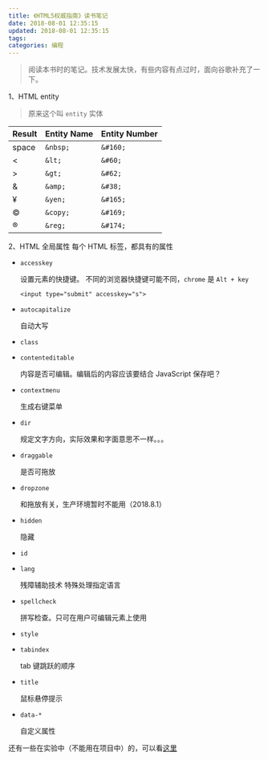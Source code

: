 ```yaml
---
title: 《HTML5权威指南》读书笔记
date: 2018-08-01 12:35:15
updated: 2018-08-01 12:35:15
tags:
categories: 编程
---
```


> 阅读本书时的笔记。技术发展太快，有些内容有点过时，面向谷歌补充了一下。

1、HTML entity 

> 原来这个叫 `entity` 实体

|Result|Entity Name|Entity Number
|------|------------|------------|
|space|`&nbsp;`|	`&#160;`|
|<	|`&lt;`|`&#60;`|
|>	|`&gt;`|`&#62;`|
|&	|`&amp;`|`&#38;`|
|¥	|`&yen;`|`&#165;`|
|©	|`&copy;`|`&#169;`|
|®	|`&reg;`|`&#174;`|

2、HTML 全局属性 每个 HTML 标签，都具有的属性

* `accesskey`

    设置元素的快捷键。
    不同的浏览器快捷键可能不同，`chrome` 是 `Alt + key`
    ```
    <input type="submit" accesskey="s">
    ```
* `autocapitalize`

    自动大写
* `class`
* `contenteditable`
    
    内容是否可编辑。编辑后的内容应该要结合 JavaScript 保存吧？
* `contextmenu`
  
    生成右键菜单
* `dir`

    规定文字方向，实际效果和字面意思不一样。。。
* `draggable`

    是否可拖放
* `dropzone`

    和拖放有关，生产环境暂时不能用（2018.8.1）
* `hidden`
   
    隐藏
* `id`
* `lang`

    残障辅助技术
    特殊处理指定语言
* `spellcheck`

    拼写检查。只可在用户可编辑元素上使用
* `style`
* `tabindex`

    tab 键跳跃的顺序
* `title`

    鼠标悬停提示
* `data-*`

    自定义属性
    
还有一些在实验中（不能用在项目中）的，可以看[这里](https://developer.mozilla.org/en-US/docs/Web/HTML/Global_attributes)